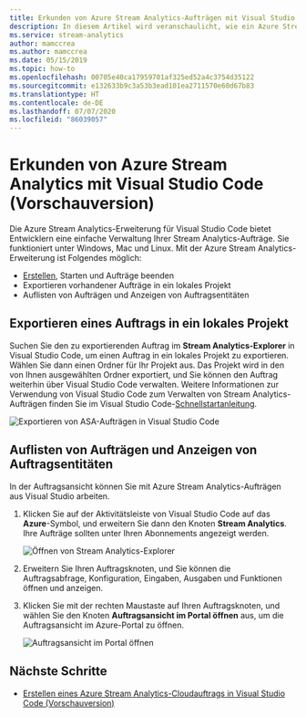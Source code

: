 ```yaml
---
title: Erkunden von Azure Stream Analytics-Aufträgen mit Visual Studio Code
description: In diesem Artikel wird veranschaulicht, wie ein Azure Stream Analytics-Auftrag in ein lokales Projekt exportiert wird, Aufträge aufgelistet und Auftragsentitäten angezeigt werden können.
ms.service: stream-analytics
author: mamccrea
ms.author: mamccrea
ms.date: 05/15/2019
ms.topic: how-to
ms.openlocfilehash: 00705e40ca17959701af325ed52a4c3754d35122
ms.sourcegitcommit: e132633b9c3a53b3ead101ea2711570e60d67b83
ms.translationtype: HT
ms.contentlocale: de-DE
ms.lasthandoff: 07/07/2020
ms.locfileid: "86039057"
---
```

# <a name="explore-azure-stream-analytics-with-visual-studio-code-preview"></a>Erkunden von Azure Stream Analytics mit Visual Studio Code (Vorschauversion)

Die Azure Stream Analytics-Erweiterung für Visual Studio Code bietet Entwicklern eine einfache Verwaltung Ihrer Stream Analytics-Aufträge. Sie funktioniert unter Windows, Mac und Linux. Mit der Azure Stream Analytics-Erweiterung ist Folgendes möglich:

- [Erstellen](quick-create-vs-code.md), Starten und Aufträge beenden
- Exportieren vorhandener Aufträge in ein lokales Projekt
- Auflisten von Aufträgen und Anzeigen von Auftragsentitäten

## <a name="export-a-job-to-a-local-project"></a>Exportieren eines Auftrags in ein lokales Projekt

Suchen Sie den zu exportierenden Auftrag im **Stream Analytics-Explorer** in Visual Studio Code, um einen Auftrag in ein lokales Projekt zu exportieren. Wählen Sie dann einen Ordner für Ihr Projekt aus. Das Projekt wird in den von Ihnen ausgewählten Ordner exportiert, und Sie können den Auftrag weiterhin über Visual Studio Code verwalten. Weitere Informationen zur Verwendung von Visual Studio Code zum Verwalten von Stream Analytics-Aufträgen finden Sie im Visual Studio Code-[Schnellstartanleitung](quick-create-vs-code.md).

![Exportieren von ASA-Aufträgen in Visual Studio Code](./media/vscode-explore-jobs/export-job.png)

## <a name="list-job-and-view-job-entities"></a>Auflisten von Aufträgen und Anzeigen von Auftragsentitäten

In der Auftragsansicht können Sie mit Azure Stream Analytics-Aufträgen aus Visual Studio arbeiten.


1. Klicken Sie auf der Aktivitätsleiste von Visual Studio Code auf das **Azure**-Symbol, und erweitern Sie dann den Knoten **Stream Analytics**. Ihre Aufträge sollten unter Ihren Abonnements angezeigt werden.

   ![Öffnen von Stream Analytics-Explorer](./media/vscode-explore-jobs/open-explorer.png)

2. Erweitern Sie Ihren Auftragsknoten, und Sie können die Auftragsabfrage, Konfiguration, Eingaben, Ausgaben und Funktionen öffnen und anzeigen. 

3. Klicken Sie mit der rechten Maustaste auf Ihren Auftragsknoten, und wählen Sie den Knoten **Auftragsansicht im Portal öffnen** aus, um die Auftragsansicht im Azure-Portal zu öffnen.

   ![Auftragsansicht im Portal öffnen](./media/vscode-explore-jobs/open-job-view.png)

## <a name="next-steps"></a>Nächste Schritte

* [Erstellen eines Azure Stream Analytics-Cloudauftrags in Visual Studio Code (Vorschauversion)](quick-create-vs-code.md)
